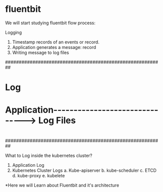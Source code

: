 # fluentbit

We will start studying fluentbit flow process:

Logging

   1. Timestamp records of an events or record.
   2. Application generates a message: record
   3. Writing message to log files

 ##########################################################
 #                         Log                            #
 #  Application-------------------------------> Log Files #
 #                                                        #
 ##########################################################

 What to Log inside the kubernetes cluster?

 1. Application Log
 2. Kubernetes Cluster Logs
     a. Kube-apiserver
     b. kube-scheduler
     c. ETCD
     d. kube-proxy
     e. kubelete
 
 *Here we will Learn about Fluentbit and it's architecture
